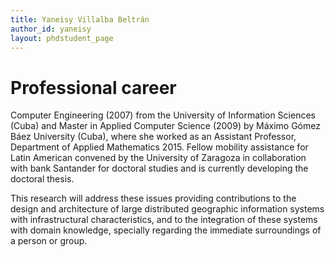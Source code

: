 ```yaml
---
title: Yaneisy Villalba Beltrán
author_id: yaneisy
layout: phdstudent_page
---
```


# Professional career

Computer Engineering (2007) from the University of Information Sciences (Cuba) and Master in Applied Computer Science (2009) by Máximo Gómez Báez University (Cuba), where she worked as an Assistant Professor, Department of Applied Mathematics 2015. Fellow mobility assistance for Latin American convened by the University of Zaragoza in collaboration with bank Santander for doctoral studies and is currently developing the doctoral thesis.

This research will address these issues providing contributions to the design and architecture of large distributed geographic information systems with infrastructural characteristics, and to the integration of these systems with domain knowledge, specially regarding the immediate surroundings of a person or group.